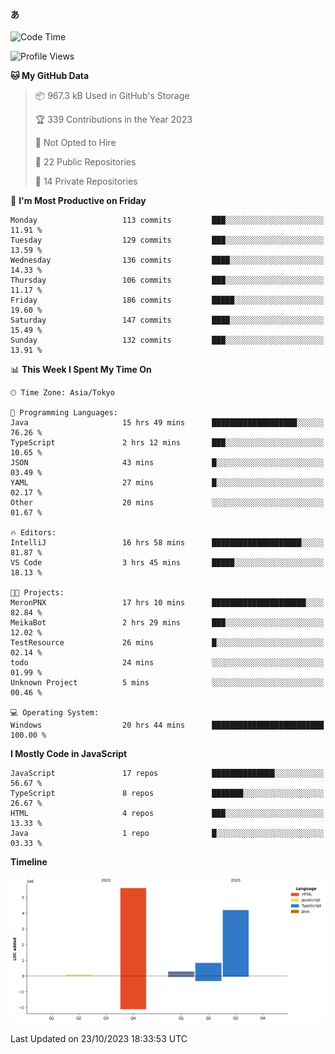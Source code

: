 #### あ

<!--START_SECTION:waka-->
![Code Time](http://img.shields.io/badge/Code%20Time-552%20hrs%2023%20mins-blue)

![Profile Views](http://img.shields.io/badge/Profile%20Views-1-blue)

**🐱 My GitHub Data** 

> 📦 967.3 kB Used in GitHub's Storage 
 > 
> 🏆 339 Contributions in the Year 2023
 > 
> 🚫 Not Opted to Hire
 > 
> 📜 22 Public Repositories 
 > 
> 🔑 14 Private Repositories 
 > 
📅 **I'm Most Productive on Friday** 

```text
Monday                   113 commits         ███░░░░░░░░░░░░░░░░░░░░░░   11.91 % 
Tuesday                  129 commits         ███░░░░░░░░░░░░░░░░░░░░░░   13.59 % 
Wednesday                136 commits         ████░░░░░░░░░░░░░░░░░░░░░   14.33 % 
Thursday                 106 commits         ███░░░░░░░░░░░░░░░░░░░░░░   11.17 % 
Friday                   186 commits         █████░░░░░░░░░░░░░░░░░░░░   19.60 % 
Saturday                 147 commits         ████░░░░░░░░░░░░░░░░░░░░░   15.49 % 
Sunday                   132 commits         ███░░░░░░░░░░░░░░░░░░░░░░   13.91 % 
```


📊 **This Week I Spent My Time On** 

```text
🕑︎ Time Zone: Asia/Tokyo

💬 Programming Languages: 
Java                     15 hrs 49 mins      ███████████████████░░░░░░   76.26 % 
TypeScript               2 hrs 12 mins       ███░░░░░░░░░░░░░░░░░░░░░░   10.65 % 
JSON                     43 mins             █░░░░░░░░░░░░░░░░░░░░░░░░   03.49 % 
YAML                     27 mins             █░░░░░░░░░░░░░░░░░░░░░░░░   02.17 % 
Other                    20 mins             ░░░░░░░░░░░░░░░░░░░░░░░░░   01.67 % 

🔥 Editors: 
IntelliJ                 16 hrs 58 mins      ████████████████████░░░░░   81.87 % 
VS Code                  3 hrs 45 mins       █████░░░░░░░░░░░░░░░░░░░░   18.13 % 

🐱‍💻 Projects: 
MeronPNX                 17 hrs 10 mins      █████████████████████░░░░   82.84 % 
MeikaBot                 2 hrs 29 mins       ███░░░░░░░░░░░░░░░░░░░░░░   12.02 % 
TestResource             26 mins             █░░░░░░░░░░░░░░░░░░░░░░░░   02.14 % 
todo                     24 mins             ░░░░░░░░░░░░░░░░░░░░░░░░░   01.99 % 
Unknown Project          5 mins              ░░░░░░░░░░░░░░░░░░░░░░░░░   00.46 % 

💻 Operating System: 
Windows                  20 hrs 44 mins      █████████████████████████   100.00 % 
```

**I Mostly Code in JavaScript** 

```text
JavaScript               17 repos            ██████████████░░░░░░░░░░░   56.67 % 
TypeScript               8 repos             ███████░░░░░░░░░░░░░░░░░░   26.67 % 
HTML                     4 repos             ███░░░░░░░░░░░░░░░░░░░░░░   13.33 % 
Java                     1 repo              █░░░░░░░░░░░░░░░░░░░░░░░░   03.33 % 
```



**Timeline**

![Lines of Code chart](https://raw.githubusercontent.com/arutaka1220/arutaka1220/main/assets/bar_graph.png)


 Last Updated on 23/10/2023 18:33:53 UTC
<!--END_SECTION:waka-->
